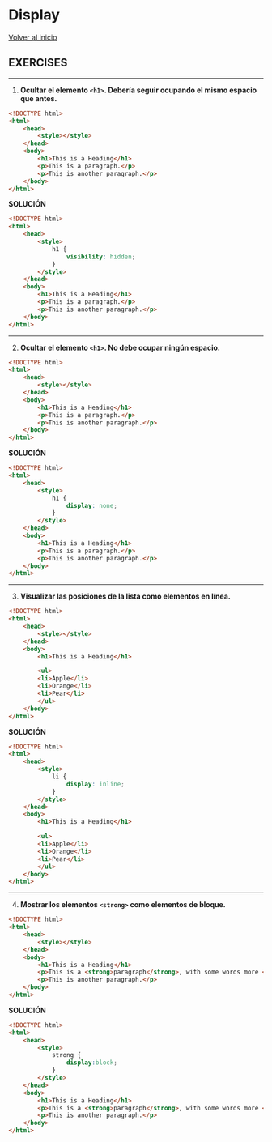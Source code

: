 # Display

[Volver al inicio](#-Display)

## EXERCISES

---------------------------------------------------------------------------

1. **Ocultar el elemento `<h1>`. Debería seguir ocupando el mismo espacio que antes.**

```html
<!DOCTYPE html>
<html>
    <head>
        <style></style>
    </head>
    <body>
        <h1>This is a Heading</h1>
        <p>This is a paragraph.</p>
        <p>This is another paragraph.</p>
    </body>
</html>
```

**SOLUCIÓN**

```html
<!DOCTYPE html>
<html>
    <head>
        <style>
            h1 {
                visibility: hidden;
            }        
        </style>
    </head>
    <body>
        <h1>This is a Heading</h1>
        <p>This is a paragraph.</p>
        <p>This is another paragraph.</p>
    </body>
</html>
```

---------------------------------------------------------------------------

2. **Ocultar el elemento `<h1>`. No debe ocupar ningún espacio.**

```html
<!DOCTYPE html>
<html>
    <head>
        <style></style>
    </head>
    <body>
        <h1>This is a Heading</h1>
        <p>This is a paragraph.</p>
        <p>This is another paragraph.</p>
    </body>
</html>
```

**SOLUCIÓN**

```html
<!DOCTYPE html>
<html>
    <head>
        <style>
            h1 {
                display: none;
            }        
        </style>
    </head>
    <body>
        <h1>This is a Heading</h1>
        <p>This is a paragraph.</p>
        <p>This is another paragraph.</p>
    </body>
</html>
```

---------------------------------------------------------------------------

3. **Visualizar las posiciones de la lista como elementos en línea.**

```html
<!DOCTYPE html>
<html>
    <head>
        <style></style>
    </head>
    <body>
        <h1>This is a Heading</h1>

        <ul>
        <li>Apple</li>
        <li>Orange</li>
        <li>Pear</li>
        </ul>
    </body>
</html>
```

**SOLUCIÓN**

```html
<!DOCTYPE html>
<html>
    <head>
        <style>
            li {
                display: inline;
            }        
        </style>
    </head>
    <body>
        <h1>This is a Heading</h1>

        <ul>
        <li>Apple</li>
        <li>Orange</li>
        <li>Pear</li>
        </ul>
    </body>
</html>
```

---------------------------------------------------------------------------

4. **Mostrar los elementos `<strong>` como elementos de bloque.**

```html
<!DOCTYPE html>
<html>
    <head>
        <style></style>
    </head>
    <body>
        <h1>This is a Heading</h1>
        <p>This is a <strong>paragraph</strong>, with some words more <strong>important</strong> than others </p>
        <p>This is another paragraph.</p>
    </body>
</html>
```

**SOLUCIÓN**

```html
<!DOCTYPE html>
<html>
    <head>
        <style>
            strong {
                display:block;
            }        
        </style>
    </head>
    <body>
        <h1>This is a Heading</h1>
        <p>This is a <strong>paragraph</strong>, with some words more <strong>important</strong> than others </p>
        <p>This is another paragraph.</p>
    </body>
</html>
```
